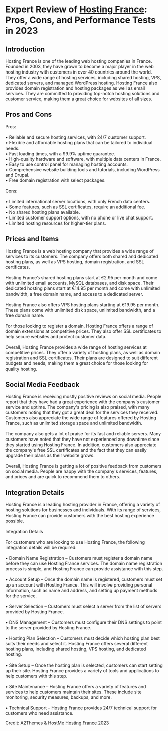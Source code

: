 <h1>Expert Review of <a href="https://a2themes.com/hosting-france-reviews">Hosting France</a>: Pros, Cons, and Performance Tests in 2023</h1>
<h2>Introduction</h2>
Hosting France is one of the leading web hosting companies in France. Founded in 2003, they have grown to become a major player in the web hosting industry with customers in over 40 countries around the world. They offer a wide range of hosting services, including shared hosting, VPS, dedicated servers, and managed WordPress hosting. Hosting France also provides domain registration and hosting packages as well as email services. They are committed to providing top-notch hosting solutions and customer service, making them a great choice for websites of all sizes.
<h2>Pros and Cons</h2>
Pros:<br><br>• Reliable and secure hosting services, with 24/7 customer support.<br>• Flexible and affordable hosting plans that can be tailored to individual needs.<br>• Fast loading times, with a 99.9% uptime guarantee.<br>• High-quality hardware and software, with multiple data centers in France.<br>• Easy to use control panel for managing hosting accounts.<br>• Comprehensive website building tools and tutorials, including WordPress and Drupal.<br>• Free domain registration with select packages.<br><br>Cons:<br><br>• Limited international server locations, with only French data centers.<br>• Some features, such as SSL certificates, require an additional fee.<br>• No shared hosting plans available.<br>• Limited customer support options, with no phone or live chat support.<br>• Limited hosting resources for higher-tier plans.
<h2>Prices and Items</h2>
Hosting France is a web hosting company that provides a wide range of services to its customers. The company offers both shared and dedicated hosting plans, as well as VPS hosting, domain registration, and SSL certificates. <br><br>Hosting France’s shared hosting plans start at €2.95 per month and come with unlimited email accounts, MySQL databases, and disk space. Their dedicated hosting plans start at €14.95 per month and come with unlimited bandwidth, a free domain name, and access to a dedicated server. <br><br>Hosting France also offers VPS hosting plans starting at €19.95 per month. These plans come with unlimited disk space, unlimited bandwidth, and a free domain name. <br><br>For those looking to register a domain, Hosting France offers a range of domain extensions at competitive prices. They also offer SSL certificates to help secure websites and protect customer data. <br><br>Overall, Hosting France provides a wide range of hosting services at competitive prices. They offer a variety of hosting plans, as well as domain registration and SSL certificates. Their plans are designed to suit different budgets and needs, making them a great choice for those looking for quality hosting.
<h2>Social Media Feedback</h2>
Hosting France is receiving mostly positive reviews on social media. People report that they have had a great experience with the company's customer service and uptime. The company's pricing is also praised, with many customers noting that they got a great deal for the services they received. Customers also appreciate the wide range of features offered by Hosting France, such as unlimited storage space and unlimited bandwidth.<br><br>The company also gets a lot of praise for its fast and reliable servers. Many customers have noted that they have not experienced any downtime since they started using Hosting France. In addition, customers also appreciate the company's free SSL certificates and the fact that they can easily upgrade their plans as their website grows.<br><br>Overall, Hosting France is getting a lot of positive feedback from customers on social media. People are happy with the company's services, features, and prices and are quick to recommend them to others.
<h2>Integration Details</h2>
Hosting France is a leading hosting provider in France, offering a variety of hosting solutions for businesses and individuals. With its range of services, Hosting France can provide customers with the best hosting experience possible.<br><br>Integration Details<br><br>For customers who are looking to use Hosting France, the following integration details will be required:<br><br>• Domain Name Registration – Customers must register a domain name before they can use Hosting France services. The domain name registration process is simple, and Hosting France can provide assistance with this step.<br><br>• Account Setup – Once the domain name is registered, customers must set up an account with Hosting France. This will involve providing personal information, such as name and address, and setting up payment methods for the service.<br><br>• Server Selection – Customers must select a server from the list of servers provided by Hosting France.<br><br>• DNS Management – Customers must configure their DNS settings to point to the server provided by Hosting France.<br><br>• Hosting Plan Selection – Customers must decide which hosting plan best suits their needs and select it. Hosting France offers several different hosting plans, including shared hosting, VPS hosting, and dedicated hosting.<br><br>• Site Setup – Once the hosting plan is selected, customers can start setting up their site. Hosting France provides a variety of tools and applications to help customers with this step.<br><br>• Site Maintenance – Hosting France offers a variety of features and services to help customers maintain their sites. These include site monitoring, security measures, backups, and more.<br><br>• Technical Support – Hosting France provides 24/7 technical support for customers who need assistance.
<p>Credit: A2Themes & HostMe <a href="https://a2themes.com/hosting-france-reviews">Hosting France 2023</a></p>